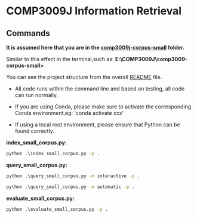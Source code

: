 # COMP3009J Information Retrieval

## Commands

**It is assumed here that you are in the [comp3009j-corpus-small](../comp3009j-corpus-small) folder.**

Similar to this effect in the terminal,such as: **E:\\COMP3009J\\comp3009-corpus-small>**

You can see the project structure from the overall [README](../README.md) file.

* All code runs within the command line and based on testing, all code can run normally.

* If you are using Conda, please make sure to activate the corresponding Conda environment,eg: 'conda activate xxx'

* If using a local root environment, please ensure that Python can be found correctly.

**index_small_corpus.py:**

```cmd
python .\index_small_corpus.py -p .
```

**query_small_corpus.py:**

```cmd
python .\query_small_corpus.py -m interactive -p .
```

```cmd
python .\query_small_corpus.py -m automatic -p .
```

**evaluate_small_corpus.py:**

```cmd
python .\evaluate_small_corpus.py -p .
```